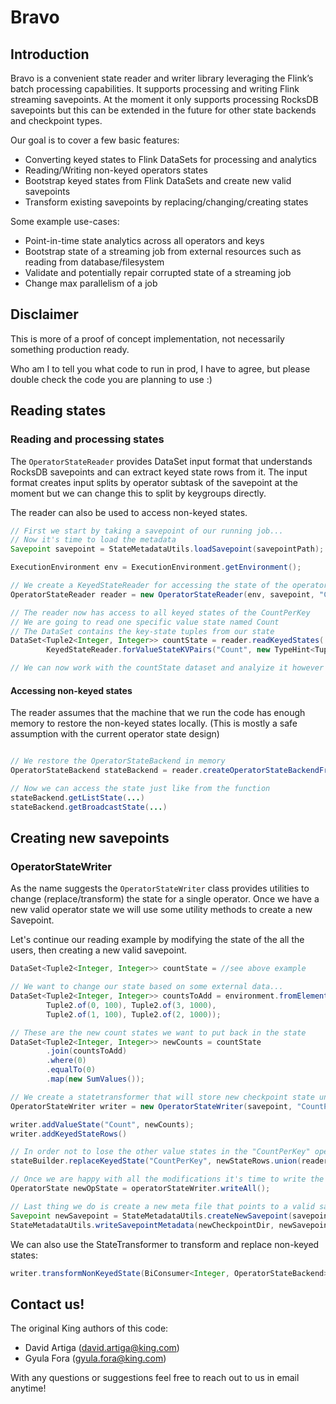 # Bravo

## Introduction

Bravo is a convenient state reader and writer library leveraging the Flink’s
batch processing capabilities. It supports processing and writing Flink streaming savepoints.
At the moment it only supports processing RocksDB savepoints but this can be extended in the future for other state backends and checkpoint types.

Our goal is to cover a few basic features:
 - Converting keyed states to Flink DataSets for processing and analytics
 - Reading/Writing non-keyed operators states
 - Bootstrap keyed states from Flink DataSets and create new valid savepoints
 - Transform existing savepoints by replacing/changing/creating states

Some example use-cases:
 - Point-in-time state analytics across all operators and keys
 - Bootstrap state of a streaming job from external resources such as reading from database/filesystem
 - Validate and potentially repair corrupted state of a streaming job
 - Change max parallelism of a job

## Disclaimer

This is more of a proof of concept implementation, not necessarily something production ready.

Who am I to tell you what code to run in prod, I have to agree, but please double check the code you are planning to use :)

## Reading states

### Reading and processing states

The `OperatorStateReader` provides DataSet input format that understands RocksDB savepoints and can extract keyed state rows from it. The input format creates input splits by operator subtask of the savepoint at the moment but we can change this to split by keygroups directly.

The reader can also be used to access non-keyed states.

```java
// First we start by taking a savepoint of our running job...
// Now it's time to load the metadata
Savepoint savepoint = StateMetadataUtils.loadSavepoint(savepointPath);

ExecutionEnvironment env = ExecutionEnvironment.getEnvironment();

// We create a KeyedStateReader for accessing the state of the operator CountPerKey
OperatorStateReader reader = new OperatorStateReader(env, savepoint, "CountPerKey");

// The reader now has access to all keyed states of the CountPerKey
// We are going to read one specific value state named Count
// The DataSet contains the key-state tuples from our state
DataSet<Tuple2<Integer, Integer>> countState = reader.readKeyedStates(
		KeyedStateReader.forValueStateKVPairs("Count", new TypeHint<Tuple2<Integer, Integer>>() {}));

// We can now work with the countState dataset and analyize it however we want :)
```

#### Accessing non-keyed states

The reader assumes that the machine that we run the code has enough memory to restore the non-keyed states locally. (This is mostly a safe assumption with the current operator state design)

```java

// We restore the OperatorStateBackend in memory
OperatorStateBackend stateBackend = reader.createOperatorStateBackendFromSnapshot(0);

// Now we can access the state just like from the function
stateBackend.getListState(...)
stateBackend.getBroadcastState(...)

```
## Creating new savepoints

### OperatorStateWriter

As the name suggests the `OperatorStateWriter` class provides utilities to change (replace/transform) the state for a single operator. Once we have a new valid operator state we will use some utility methods to create a new Savepoint.

Let's continue our reading example by modifying the state of the all the users, then creating a new valid savepoint.
```java
DataSet<Tuple2<Integer, Integer>> countState = //see above example

// We want to change our state based on some external data...
DataSet<Tuple2<Integer, Integer>> countsToAdd = environment.fromElements(
        Tuple2.of(0, 100), Tuple2.of(3, 1000),
        Tuple2.of(1, 100), Tuple2.of(2, 1000));

// These are the new count states we want to put back in the state
DataSet<Tuple2<Integer, Integer>> newCounts = countState
        .join(countsToAdd)
        .where(0)
        .equalTo(0)
		.map(new SumValues());

// We create a statetransformer that will store new checkpoint state under the newCheckpointDir base directory
OperatorStateWriter writer = new OperatorStateWriter(savepoint, "CountPerKey",  newCheckpointDir);

writer.addValueState("Count", newCounts);
writer.addKeyedStateRows()

// In order not to lose the other value states in the "CountPerKey" operator we have to get the unread rows from the reader
stateBuilder.replaceKeyedState("CountPerKey", newStateRows.union(reader.getAllUnreadKeyedStateRows());

// Once we are happy with all the modifications it's time to write the states to the persistent store
OperatorState newOpState = operatorStateWriter.writeAll();

// Last thing we do is create a new meta file that points to a valid savepoint
Savepoint newSavepoint = StateMetadataUtils.createNewSavepoint(savepoint, newOpState);
StateMetadataUtils.writeSavepointMetadata(newCheckpointDir, newSavepoint);
```

We can also use the StateTransformer to transform and replace non-keyed states:

```java
writer.transformNonKeyedState(BiConsumer<Integer, OperatorStateBackend> transformer);
```

## Contact us!

The original King authors of this code:
 - David Artiga (david.artiga@king.com)
 - Gyula Fora (gyula.fora@king.com)

With any questions or suggestions feel free to reach out to us in email anytime!
